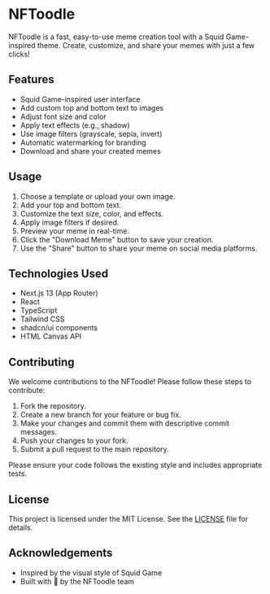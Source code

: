 # NFToodle

NFToodle is a fast, easy-to-use meme creation tool with a Squid Game-inspired theme. Create, customize, and share your memes with just a few clicks!

## Features

- Squid Game-inspired user interface
- Add custom top and bottom text to images
- Adjust font size and color
- Apply text effects (e.g., shadow)
- Use image filters (grayscale, sepia, invert)
- Automatic watermarking for branding
- Download and share your created memes

## Usage

1. Choose a template or upload your own image.
2. Add your top and bottom text.
3. Customize the text size, color, and effects.
4. Apply image filters if desired.
5. Preview your meme in real-time.
6. Click the "Download Meme" button to save your creation.
7. Use the "Share" button to share your meme on social media platforms.

## Technologies Used

- Next.js 13 (App Router)
- React
- TypeScript
- Tailwind CSS
- shadcn/ui components
- HTML Canvas API

## Contributing

We welcome contributions to the NFToodle! Please follow these steps to contribute:

1. Fork the repository.
2. Create a new branch for your feature or bug fix.
3. Make your changes and commit them with descriptive commit messages.
4. Push your changes to your fork.
5. Submit a pull request to the main repository.

Please ensure your code follows the existing style and includes appropriate tests.

## License

This project is licensed under the MIT License. See the [LICENSE](LICENSE) file for details.

## Acknowledgements

- Inspired by the visual style of Squid Game
- Built with 💖 by the NFToodle team
